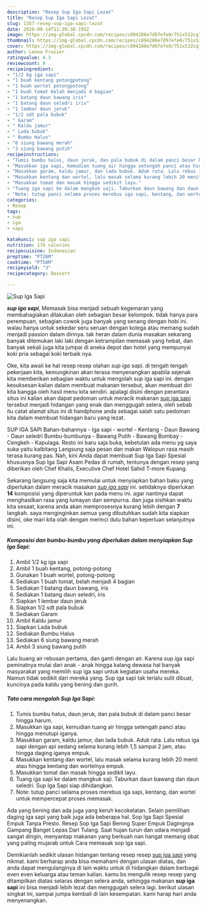 ```yaml
---
description: "Resep Sup Iga Sapi Lezat"
title: "Resep Sup Iga Sapi Lezat"
slug: 1357-resep-sup-iga-sapi-lezat
date: 2020-09-14T11:39:38.195Z
image: https://img-global.cpcdn.com/recipes/c894286e7d97efe0/751x532cq70/sup-iga-sapi-foto-resep-utama.jpg
thumbnail: https://img-global.cpcdn.com/recipes/c894286e7d97efe0/751x532cq70/sup-iga-sapi-foto-resep-utama.jpg
cover: https://img-global.cpcdn.com/recipes/c894286e7d97efe0/751x532cq70/sup-iga-sapi-foto-resep-utama.jpg
author: Leona Frazier
ratingvalue: 4.3
reviewcount: 9
recipeingredient:
- "1/2 kg iga sapi"
- "1 buah kentang potongpotong"
- "1 buah wortel potongpotong"
- "1 buah tomat belah menjadi 4 bagian"
- "1 batang daun bawang iris"
- "1 batang daun seledri iris"
- "1 lembar daun jeruk"
- "1/2 sdt pala bubuk"
- " Garam"
- " Kaldu jamur"
- " Lada bubuk"
- " Bumbu Halus"
- "6 siung bawang merah"
- "3 siung bawang putih"
recipeinstructions:
- "Tumis bumbu halus, daun jeruk, dan pala bubuk di dalam panci besar hingga harum."
- "Masukkan iga sapi, kemudian tuang air hingga setengah panci atau hingga menutupi iganya."
- "Masukkan garam, kaldu jamur, dan lada bubuk. Aduk rata. Lalu rebus iga sapi dengan api sedang selama kurang lebih 1,5 sampai 2 jam, atau hingga daging iganya empuk."
- "Masukkan kentang dan wortel, lalu masak selama kurang lebih 20 menit atau hingga kentang dan wortelnya empuk."
- "Masukkan tomat dan masak hingga sedikit layu."
- "Tuang iga sapi ke dalam mangkuk saji. Taburkan daun bawang dan daun seledri. Sup Iga Sapi siap dihidangkan."
- "Note: tutup panci selama proses merebus iga sapi, kentang, dan wortel untuk mempercepat proses memasak."
categories:
- Resep
tags:
- sup
- iga
- sapi

katakunci: sup iga sapi 
nutrition: 174 calories
recipecuisine: Indonesian
preptime: "PT26M"
cooktime: "PT58M"
recipeyield: "3"
recipecategory: Dessert

---
```



![Sup Iga Sapi](https://img-global.cpcdn.com/recipes/c894286e7d97efe0/751x532cq70/sup-iga-sapi-foto-resep-utama.jpg)

<b><i>sup iga sapi</i></b>, Memasak bisa menjadi sebuah kegemaran yang membahagiakan dilakukan oleh sebagian besar kelompok. tidak hanya para perempuan, sebagian cowok juga banyak yang senang dengan hobi ini. walau hanya untuk sekedar seru seruan dengan kolega atau memang sudah menjadi passion dalam dirinya. tak heran dalam dunia masakan sekarang banyak ditemukan laki laki dengan ketrampilan memasak yang hebat, dan banyak sekali juga kita jumpai di aneka depot dan hotel yang mempunyai koki pria sebagai koki terbaik nya.

Oke, kita awali ke hal resep resep olahan <i>sup iga sapi</i>. di tengah tengah pekerjaan kita, kemungkinan akan terasa menyenangkan apabila sejenak kita memberikan sebagian waktu untuk mengolah sup iga sapi ini. dengan kesuksesan kalian dalam membuat makanan tersebut, akan membuat diri kita bangga oleh hasil menu kita sendiri. apalagi disini dengan perantara situs ini kalian akan dapat pedoman untuk meracik makanan <u>sup iga sapi</u> tersebut menjadi hidangan yang enak dan menggugah selera, oleh sebab itu catat alamat situs ini di handphone anda sebagai salah satu pedoman kita dalam membuat hidangan baru yang lezat.

SUP IGA SAPI Bahan-bahannya - Iga sapi - wortel - Kentang - Daun Bawang - Daun seledri Bumbu-bumbunya - Bawang Putih - Bawang Bombay - Cengkeh - Kapulaga. Resto ini baru saja buka, kebetulan ada menu yg saya suka yaitu kalbitang Langsung saja pesan dan makan Walopun rasa masih terasa kurang pas. Nah, kini Anda dapat membuat Sup Iga Sapi Spesial khususnya Sup Iga Sapi Asam Pedas di rumah, tentunya dengan resep yang diberikan oleh Chef Khalis, Executive Chef Hotel Sahid T-more Kupang.


Sekarang langsung saja kita memulai untuk menyiapkan bahan baku yang diperlukan dalam meracik masakan <u><i>sup iga sapi</i></u> ini. setidaknya diperlukan <b>14</b> komposisi yang diperuntuk kan pada menu ini. agar nantinya dapat menghasilkan rasa yang lumayan dan sempurna. dan juga sisihkan waktu kita sesaat, karena anda akan memprosesnya kurang lebih dengan <b>7</b> langkah. saya menginginkan semua yang dibutuhkan sudah kita siapkan disini, oke mari kita olah dengan merinci dulu bahan keperluan selanjutnya ini.

<!--inarticleads1-->

##### Komposisi dan bumbu-bumbu yang diperlukan dalam menyiapkan Sup Iga Sapi:

1. Ambil 1/2 kg iga sapi
1. Ambil 1 buah kentang, potong-potong
1. Gunakan 1 buah wortel, potong-potong
1. Sediakan 1 buah tomat, belah menjadi 4 bagian
1. Sediakan 1 batang daun bawang, iris
1. Sediakan 1 batang daun seledri, iris
1. Siapkan 1 lembar daun jeruk
1. Siapkan 1/2 sdt pala bubuk
1. Sediakan  Garam
1. Ambil  Kaldu jamur
1. Siapkan  Lada bubuk
1. Sediakan  Bumbu Halus
1. Sediakan 6 siung bawang merah
1. Ambil 3 siung bawang putih


Lalu buang air rebusan pertama, dan ganti dengan air. Karena sup iga sapi peminatnya mulai dari anak - anak hingga kalang dewasa hal banyak masyarakat yang memilih sup iga sapi untuk kegiatan usaha mereka. Namun tidak sedikit dari mereka yang. Sup iga sapi tak terlalu sulit dibuat, kuncinya pada kaldu yang bening dan gurih. 

<!--inarticleads2-->

##### Tata cara mengolah Sup Iga Sapi:

1. Tumis bumbu halus, daun jeruk, dan pala bubuk di dalam panci besar hingga harum.
1. Masukkan iga sapi, kemudian tuang air hingga setengah panci atau hingga menutupi iganya.
1. Masukkan garam, kaldu jamur, dan lada bubuk. Aduk rata. Lalu rebus iga sapi dengan api sedang selama kurang lebih 1,5 sampai 2 jam, atau hingga daging iganya empuk.
1. Masukkan kentang dan wortel, lalu masak selama kurang lebih 20 menit atau hingga kentang dan wortelnya empuk.
1. Masukkan tomat dan masak hingga sedikit layu.
1. Tuang iga sapi ke dalam mangkuk saji. Taburkan daun bawang dan daun seledri. Sup Iga Sapi siap dihidangkan.
1. Note: tutup panci selama proses merebus iga sapi, kentang, dan wortel untuk mempercepat proses memasak.


Ada yang bening dan ada juga yang keruh kecokelatan. Selain pemilihan daging iga sapi yang baik juga ada beberapa hal. Sop Iga Sapi Spesial Empuk Tanpa Presto. Resep Sop Iga Sapi Bening Super Empuk Dagingnya Gampang Banget Lepas Dari Tulang. Saat hujan turun dan udara menjadi sangat dingin, menyantap makanan yang berkuah nan hangat memang obat yang paling mujarab untuk Cara memasak sop iga sapi. 

Demikianlah sedikit ulasan hidangan tentang resep resep <u>sup iga sapi</u> yang nikmat. kami berharap anda bisa memahami dengan ulasan diatas, dan anda dapat mengulanginya di lain waktu untuk di hidangkan dalam berbagai even even keluarga atau teman kalian. kamu bs mengulik resep resep yang ditampilkan diatas selaras dengan selera anda, sehingga makanan <b>sup iga sapi</b> ini bisa menjadi lebih lezat dan menggugah selera lagi. berikut ulasan singkat ini, sampai jumpa kembali di lain kesempatan. kami harap hari anda menyenangkan.
